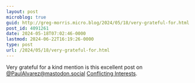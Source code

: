 ```yaml
---
layout: post
microblog: true
guid: http://greg-morris.micro.blog/2024/05/18/very-grateful-for.html
post_id: 4091261
date: 2024-05-18T07:02:46-0000
lastmod: 2024-06-22T16:19:26-0000
type: post
url: /2024/05/18/very-grateful-for.html
---
```

Very grateful for a kind mention is this excellent post on [@PaulAlvarez@mastodon.social](https://micro.blog/PaulAlvarez@mastodon.social) [Conflicting Interests](https://www.techuisite.com/conflicting-intrests/). 

